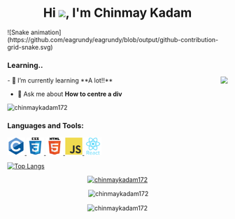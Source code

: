<h1 align="center">Hi <img src="https://raw.githubusercontent.com/MartinHeinz/MartinHeinz/master/wave.gif" width="30px">, I'm Chinmay Kadam</h1>
![Snake animation](https://github.com/eagrundy/eagrundy/blob/output/github-contribution-grid-snake.svg)
<h3 align="left">Learning..</h3>
<img align="right" src="https://c.tenor.com/y2JXkY1pXkwAAAAC/cat-computer.gif">
- 🌱 I’m currently learning **A lot!!**

- 💬 Ask me about **How to centre a div**

<p align="left"> <img src="https://komarev.com/ghpvc/?username=chinmaykadam172&label=Profile%20views&color=0e75b6&style=flat&theme=radical" alt="chinmaykadam172" /> </p>


<h3 align="left">Languages and Tools:</h3>
<p align="left"> <a href="https://www.cprogramming.com/" target="_blank" rel="noreferrer"> <img src="https://raw.githubusercontent.com/devicons/devicon/master/icons/c/c-original.svg" alt="c" width="40" height="40"/> </a> <a href="https://www.w3schools.com/css/" target="_blank" rel="noreferrer"> <img src="https://raw.githubusercontent.com/devicons/devicon/master/icons/css3/css3-original-wordmark.svg" alt="css3" width="40" height="40"/> </a> <a href="https://www.w3.org/html/" target="_blank" rel="noreferrer"> <img src="https://raw.githubusercontent.com/devicons/devicon/master/icons/html5/html5-original-wordmark.svg" alt="html5" width="40" height="40"/> </a> <a href="https://developer.mozilla.org/en-US/docs/Web/JavaScript" target="_blank" rel="noreferrer"> <img src="https://raw.githubusercontent.com/devicons/devicon/master/icons/javascript/javascript-original.svg" alt="javascript" width="40" height="40"/> </a> <a href="https://reactjs.org/" target="_blank" rel="noreferrer"> <img src="https://raw.githubusercontent.com/devicons/devicon/master/icons/react/react-original-wordmark.svg" alt="react" width="40" height="40"/> </a><p align="right"></p> </p>

<!-- [![Chinmay's GitHub stats](https://github-readme-stats.vercel.app/api?username=ChinmayKadam172)](https://github.com/anuraghazra/github-readme-stats) -->




[![Top Langs](https://github-readme-stats.vercel.app/api/top-langs/?username=ChinmayKadam172&layout=compact&theme=radical)](https://github.com/anuraghazra/github-readme-stats)
<p align="center"> <a href="https://github.com/ryo-ma/github-profile-trophy"><img src="https://github-profile-trophy.vercel.app/?username=chinmaykadam172&theme=radical&row=1" alt="chinmaykadam172" /></a> </p>


<p align="center">&nbsp;<img align="center" src="https://github-readme-stats.vercel.app/api?username=chinmaykadam172&show_icons=true&locale=en&theme=radical" alt="chinmaykadam172" /></p>

<p align="center"><img align="center" src="https://github-readme-streak-stats.herokuapp.com/?user=chinmaykadam172&theme=radical" alt="chinmaykadam172" /></p>
